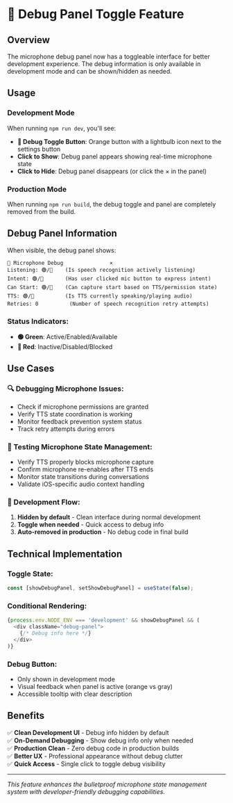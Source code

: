 # 🔧 Debug Panel Toggle Feature

## Overview
The microphone debug panel now has a toggleable interface for better development experience. The debug information is only available in development mode and can be shown/hidden as needed.

## Usage

### Development Mode
When running `npm run dev`, you'll see:
- **🔧 Debug Toggle Button**: Orange button with a lightbulb icon next to the settings button
- **Click to Show**: Debug panel appears showing real-time microphone state
- **Click to Hide**: Debug panel disappears (or click the × in the panel)

### Production Mode  
When running `npm run build`, the debug toggle and panel are completely removed from the build.

## Debug Panel Information

When visible, the debug panel shows:

```
🔧 Microphone Debug               ×
Listening: 🟢/🔴    (Is speech recognition actively listening)
Intent: 🟢/🔴       (Has user clicked mic button to express intent)
Can Start: 🟢/🔴    (Can capture start based on TTS/permission state)
TTS: 🟢/🔴          (Is TTS currently speaking/playing audio)
Retries: 0          (Number of speech recognition retry attempts)
```

### Status Indicators:
- **🟢 Green**: Active/Enabled/Available
- **🔴 Red**: Inactive/Disabled/Blocked

## Use Cases

### 🔍 Debugging Microphone Issues:
- Check if microphone permissions are granted
- Verify TTS state coordination is working
- Monitor feedback prevention system status
- Track retry attempts during errors

### 🧪 Testing Microphone State Management:
- Verify TTS properly blocks microphone capture
- Confirm microphone re-enables after TTS ends
- Monitor state transitions during conversations
- Validate iOS-specific audio context handling

### 🚀 Development Flow:
1. **Hidden by default** - Clean interface during normal development
2. **Toggle when needed** - Quick access to debug info
3. **Auto-removed in production** - No debug code in final build

## Technical Implementation

### Toggle State:
```typescript
const [showDebugPanel, setShowDebugPanel] = useState(false);
```

### Conditional Rendering:
```typescript
{process.env.NODE_ENV === 'development' && showDebugPanel && (
  <div className="debug-panel">
    {/* Debug info here */}
  </div>
)}
```

### Debug Button:
- Only shown in development mode
- Visual feedback when panel is active (orange vs gray)
- Accessible tooltip with clear description

## Benefits

✅ **Clean Development UI** - Debug info hidden by default  
✅ **On-Demand Debugging** - Show debug info only when needed  
✅ **Production Clean** - Zero debug code in production builds  
✅ **Better UX** - Professional appearance without debug clutter  
✅ **Quick Access** - Single click to toggle debug visibility  

---

*This feature enhances the bulletproof microphone state management system with developer-friendly debugging capabilities.*

